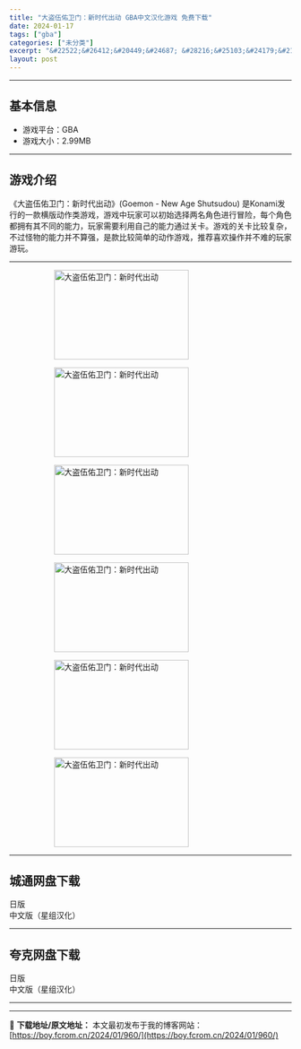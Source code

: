 ```yaml
---
title: "大盗伍佑卫门：新时代出动 GBA中文汉化游戏 免费下载"
date: 2024-01-17
tags: ["gba"]
categories: ["未分类"]
excerpt: "&#22522;&#26412;&#20449;&#24687; &#28216;&#25103;&#24179;&#21488;&#65306;GBA&#28216;&#25103;&#22823;&#23567;&#65306;2.99MB&#28216;&#25103;&#20171;&amp;#32&hellip;"
layout: post
---
```


 <hr><h2>&#22522;&#26412;&#20449;&#24687;</h2> <ul><li>&#28216;&#25103;&#24179;&#21488;&#65306;GBA</li><li>&#28216;&#25103;&#22823;&#23567;&#65306;2.99MB</li></ul><hr><h2>&#28216;&#25103;&#20171;&#32461;</h2> &#12298;&#22823;&#30423;&#20237;&#20305;&#21355;&#38376;&#65306;&#26032;&#26102;&#20195;&#20986;&#21160;&#12299;(Goemon - New Age Shutsudou) &#26159;Konami&#21457;&#34892;&#30340;&#19968;&#27454;&#27178;&#29256;&#21160;&#20316;&#31867;&#28216;&#25103;&#65292;&#28216;&#25103;&#20013;&#29609;&#23478;&#21487;&#20197;&#21021;&#22987;&#36873;&#25321;&#20004;&#21517;&#35282;&#33394;&#36827;&#34892;&#20882;&#38505;&#65292;&#27599;&#20010;&#35282;&#33394;&#37117;&#25317;&#26377;&#20854;&#19981;&#21516;&#30340;&#33021;&#21147;&#65292;&#29609;&#23478;&#38656;&#35201;&#21033;&#29992;&#33258;&#24049;&#30340;&#33021;&#21147;&#36890;&#36807;&#20851;&#21345;&#12290;&#28216;&#25103;&#30340;&#20851;&#21345;&#27604;&#36739;&#22797;&#26434;&#65292;&#19981;&#36807;&#24618;&#29289;&#30340;&#33021;&#21147;&#24182;&#19981;&#31639;&#24378;&#65292;&#26159;&#27454;&#27604;&#36739;&#31616;&#21333;&#30340;&#21160;&#20316;&#28216;&#25103;&#65292;&#25512;&#33616;&#21916;&#27426;&#25805;&#20316;&#24182;&#19981;&#38590;&#30340;&#29609;&#23478;&#28216;&#29609;&#12290; <hr><figure><figure><img loading="lazy" decoding="async" width="240" height="160" data-id="15794" src="https://boy.fcrom.cn/wp-content/uploads/2024/01/20240116_65a635ee5a36b.png" title="&#22823;&#30423;&#20237;&#20305;&#21355;&#38376;&#65306;&#26032;&#26102;&#20195;&#20986;&#21160;-1" alt="大盗伍佑卫门：新时代出动"></figure><figure><img loading="lazy" decoding="async" width="240" height="160" data-id="15795" src="https://boy.fcrom.cn/wp-content/uploads/2024/01/20240116_65a635ee87c0d.png" title="&#22823;&#30423;&#20237;&#20305;&#21355;&#38376;&#65306;&#26032;&#26102;&#20195;&#20986;&#21160;-2" alt="大盗伍佑卫门：新时代出动"></figure><figure><img loading="lazy" decoding="async" width="240" height="160" data-id="15796" src="https://boy.fcrom.cn/wp-content/uploads/2024/01/20240116_65a635eebc2ce.png" title="&#22823;&#30423;&#20237;&#20305;&#21355;&#38376;&#65306;&#26032;&#26102;&#20195;&#20986;&#21160;-3" alt="大盗伍佑卫门：新时代出动"></figure><figure><img loading="lazy" decoding="async" width="240" height="160" data-id="15797" src="https://boy.fcrom.cn/wp-content/uploads/2024/01/20240116_65a635eedaf75.jpg" title="&#22823;&#30423;&#20237;&#20305;&#21355;&#38376;&#65306;&#26032;&#26102;&#20195;&#20986;&#21160;" alt="大盗伍佑卫门：新时代出动"></figure><figure><img loading="lazy" decoding="async" width="240" height="160" data-id="15798" src="https://boy.fcrom.cn/wp-content/uploads/2024/01/20240116_65a635ef0360b.jpg" title="&#22823;&#30423;&#20237;&#20305;&#21355;&#38376;&#65306;&#26032;&#26102;&#20195;&#20986;&#21160;" alt="大盗伍佑卫门：新时代出动"></figure><figure><img loading="lazy" decoding="async" width="240" height="160" data-id="15799" src="https://boy.fcrom.cn/wp-content/uploads/2024/01/20240116_65a635ef28eff.jpg" title="&#22823;&#30423;&#20237;&#20305;&#21355;&#38376;&#65306;&#26032;&#26102;&#20195;&#20986;&#21160;" alt="大盗伍佑卫门：新时代出动"></figure></figure><hr><h2>&#22478;&#36890;&#32593;&#30424;&#19979;&#36733;</h2> <div> <div>&#26085;&#29256;</div> <div>&#20013;&#25991;&#29256;&#65288;&#26143;&#32452;&#27721;&#21270;&#65289;</div> </div> <hr><h2>&#22840;&#20811;&#32593;&#30424;&#19979;&#36733;</h2> <div> <div>&#26085;&#29256;</div> <div>&#20013;&#25991;&#29256;&#65288;&#26143;&#32452;&#27721;&#21270;&#65289;</div> </div> <hr>

---
📖 **下载地址/原文地址：** 本文最初发布于我的博客网站：[https://boy.fcrom.cn/2024/01/960/](https://boy.fcrom.cn/2024/01/960/)
